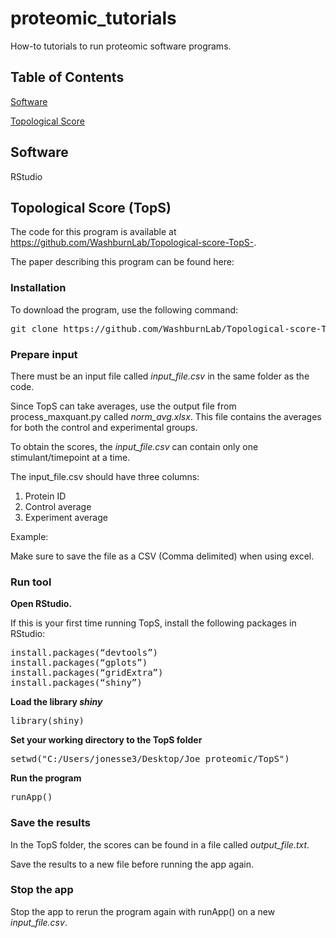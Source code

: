 # proteomic_tutorials
How-to tutorials to run proteomic software programs.

## Table of Contents
[Software](#software)

[Topological Score](#Topological-Score-(TopS))

## Software

RStudio

## Topological Score (TopS)

The code for this program is available at https://github.com/WashburnLab/Topological-score-TopS-.

The paper describing this program can be found here: 

### Installation

To download the program, use the following command:
<pre>
git clone https://github.com/WashburnLab/Topological-score-TopS-.git
</pre>

### Prepare input

There must be an input file called *input_file.csv* in the same folder as the code. 

Since TopS can take averages, use the output file from process_maxquant.py called *norm_avg.xlsx*. This file contains the averages for both the control and experimental groups. 

To obtain the scores, the *input_file.csv* can contain only one stimulant/timepoint at a time. 

The input_file.csv should have three columns:
1. Protein ID
2. Control average
3. Experiment average

Example:

Make sure to save the file as a CSV (Comma delimited) when using excel.

### Run tool

__Open RStudio.__

If this is your first time running TopS, install the following packages in RStudio:

<pre>
install.packages(“devtools”)
install.packages(“gplots”)
install.packages(“gridExtra”)  
install.packages(“shiny”)          
</pre>

__Load the library *shiny*__ 
<pre>
library(shiny)
</pre>

__Set your working directory to the TopS folder__
<pre>
setwd("C:/Users/jonesse3/Desktop/Joe_proteomic/TopS")
</pre>

__Run the program__
<pre>
runApp()
</pre>

### Save the results
In the TopS folder, the scores can be found in a file called *output_file.txt*. 

Save the results to a new file before running the app again.

### Stop the app
Stop the app to rerun the program again with runApp() on a new *input_file.csv*.


